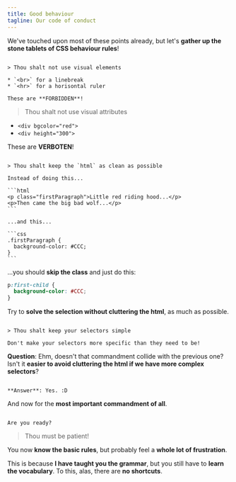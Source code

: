 ```yaml
---
title: Good behaviour
tagline: Our code of conduct
---
```


We've touched upon most of these points already, but let's **gather up the stone tablets of CSS behaviour rules**!

~~~

> Thou shalt not use visual elements

* `<br>` for a linebreak
* `<hr>` for a horisontal ruler

These are **FORBIDDEN**!

~~~

> Thou shalt not use visual attributes

* `<div bgcolor="red">`
* `<div height="300">`

These are **VERBOTEN**!

~~~

> Thou shalt keep the `html` as clean as possible

Instead of doing this...

```html
<p class="firstParagraph">Little red riding hood...</p>
<p>Then came the big bad wolf...</p>
```

...and this...

```css
.firstParagraph {
  background-color: #CCC;
}
```

~~~

...you should **skip the class** and just do this:

```css
p:first-child {
  background-color: #CCC;
}
```

Try to **solve the selection without cluttering the html**, as much as possible.

~~~

> Thou shalt keep your selectors simple

Don't make your selectors more specific than they need to be!

~~~

**Question**: Ehm, doesn't that commandment collide with the previous one? Isn't it **easier to avoid cluttering the html if we have more complex selectors**?

~~~

**Answer**: Yes. :D

~~~

And now for the **most important commandment of all**.

~~~

Are you ready?

~~~

> Thou must be patient!

You now **know the basic rules**, but probably feel a **whole lot of frustration**.

This is because **I have taught you the grammar**, but you still have to **learn the vocabulary**. To this, alas, there are **no shortcuts**.